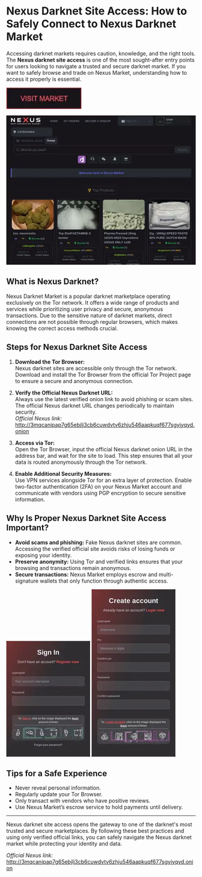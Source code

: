 # Nexus Darknet Site Access: How to Safely Connect to Nexus Darknet Market

Accessing darknet markets requires caution, knowledge, and the right tools. The **Nexus darknet site access** is one of the most sought-after entry points for users looking to navigate a trusted and secure darknet market. If you want to safely browse and trade on Nexus Market, understanding how to access it properly is essential.

[<img src="/images/halt.webp" width="200">](http://3mqcanipap7g65ebjlj3cb6cuwdvtv6zhju546aapkuqf677sgyiyqyd.onion)

<a href="http://3mqcanipap7g65ebjlj3cb6cuwdvtv6zhju546aapkuqf677sgyiyqyd.onion"><img src="/images/template.webp" alt="image" style="max-width: 100%;"></a>


## What is Nexus Darknet?

Nexus Darknet Market is a popular darknet marketplace operating exclusively on the Tor network. It offers a wide range of products and services while prioritizing user privacy and secure, anonymous transactions. Due to the sensitive nature of darknet markets, direct connections are not possible through regular browsers, which makes knowing the correct access methods crucial.

## Steps for Nexus Darknet Site Access

1. **Download the Tor Browser:**  
   Nexus darknet sites are accessible only through the Tor network. Download and install the Tor Browser from the official Tor Project page to ensure a secure and anonymous connection.

2. **Verify the Official Nexus Darknet URL:**  
   Always use the latest verified onion link to avoid phishing or scam sites. The official Nexus darknet URL changes periodically to maintain security.  
   *Official Nexus link:* http://3mqcanipap7g65ebjlj3cb6cuwdvtv6zhju546aapkuqf677sgyiyqyd.onion

3. **Access via Tor:**  
   Open the Tor Browser, input the official Nexus darknet onion URL in the address bar, and wait for the site to load. This step ensures that all your data is routed anonymously through the Tor network.

4. **Enable Additional Security Measures:**  
   Use VPN services alongside Tor for an extra layer of protection. Enable two-factor authentication (2FA) on your Nexus Market account and communicate with vendors using PGP encryption to secure sensitive information.

## Why Is Proper Nexus Darknet Site Access Important?

- **Avoid scams and phishing:** Fake Nexus darknet sites are common. Accessing the verified official site avoids risks of losing funds or exposing your identity.
- **Preserve anonymity:** Using Tor and verified links ensures that your browsing and transactions remain anonymous.
- **Secure transactions:** Nexus Market employs escrow and multi-signature wallets that only function through authentic access.

<a href="http://3mqcanipap7g65ebjlj3cb6cuwdvtv6zhju546aapkuqf677sgyiyqyd.onion"><img src="/images/batch.webp" style="max-width: 100%;"></a>
<a href="http://3mqcanipap7g65ebjlj3cb6cuwdvtv6zhju546aapkuqf677sgyiyqyd.onion"><img src="/images/sharp.webp" style="max-width: 100%;"></a>

## Tips for a Safe Experience

- Never reveal personal information.  
- Regularly update your Tor Browser.  
- Only transact with vendors who have positive reviews.  
- Use Nexus Market’s escrow service to hold payments until delivery.

---

Nexus darknet site access opens the gateway to one of the darknet's most trusted and secure marketplaces. By following these best practices and using only verified official links, you can safely navigate the Nexus darknet market while protecting your identity and data.

*Official Nexus link:* http://3mqcanipap7g65ebjlj3cb6cuwdvtv6zhju546aapkuqf677sgyiyqyd.onion